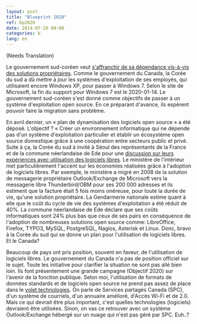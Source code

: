 ```yaml
---
layout: post
title: "Blueprint 2020"
ref: bp2020
date: 2014-07-20 00:00
categories: b
lang: en
---
```


(Needs Translation)

Le gouvernement sud-coréen veut [s'affranchir de sa dépendance vis-à-vis des solutions propriétaires](http://www.open-source-guide.com/Actualites/Coree-du-sud-d-ici-2020-le-gouvernement-veut-se-liberer-des-os-proprietaires).  Comme le gouvernement du Canada, la Corée du sud a dû mettre à jour les systèmes d'exploitation de ses employés, qui utilisaient encore Windows XP, pour passer à Windows 7.  Selon le site de Microsoft, la fin du support pour Windows 7 est le 2020-01-14.   Le gouvernement sud-coréen s'est donné comme objectifs de passer à un système d'exploitation open source.  En ce préparant d'avance, ils espèrent pouvoir faire la migration sans problème.

En avril dernier, un « plan de dynamisation des logiciels open source » a été déposé.  L'objectif ? « Créer un environnement informatique qui ne dépende pas d'un système d'exploitation particulier et établir un écosystème open source domestique grâce à une coopération entre secteurs public et privé.  Suite à ça, la Corée du sud à invité à Séoul des représentants de  la France et de la commune néerlandaise de Ede pour une [discussion sur leurs expériences avec utilisation des logiciels libres](http://www.open-source-guide.com/Actualites/Logiciels-libres-la-coree-du-sud-s-inspire-de-la-france-et-des-pays-bas).  Le ministère de l'intérieur  met particulièrement l'accent sur les économies réalisées grâce à l'adoption de logiciels libres.  Par exemple, le ministère a migré en 2008 de la solution de messagerie propriétaire Outlook/Exchange de Microsoft vers la messagerie libre Thunderbird/OBM pour ses 200 000 adresses et ils estiment que la facture était 5 fois moins onéreuse, pour toute la durée de vie, qu'une solution propriétaire.  La Gendarmerie nationale estime quant à elle que le coût du cycle de vie des systèmes d'exploitation a été réduit de 40%.   La commune néerlandaise de Ede déclare que ses coûts informatiques sont 24% plus bas que ceux de ses pairs en conséquence de l'adoption de nombreuses solutions open source comme: LibreOffice, Firefox, TYPO3, MySQL, PostgreSQL, Nagios, Asterisk et Linux.  Donc, bravo à la Corée du sud qui se donne un plan pour l'utilisation de logiciels libres.
Et le Canada?

Beaucoup de pays ont pris position, souvent en faveur, de l'utilisation de logiciels libres.  Le gouvernement du Canada n'a pas de position officiel sur le sujet.  Toute les initiative pour clarifier la situation ne sont pas allé bien loin.  Ils font présentement une grande campagne (Objectif 2020) sur l'avenir de la fonction publique.  Selon moi, l'utilisation de formats de données standards et de logiciels open source ne prend pas assez de place dans le [volet technologies](http://www.clerk.gc.ca/fra/feature.asp?pageId=378#toc6).  On parle de Services partagés Canada (SPC), d'un système de courriels, d'un annuaire amélioré, d'Accès Wi-Fi et de 2.0.  Mais ce qui devrait être plus important, c'est quelles technologies (logiciels) devraient être utilisées.  Sinon, on vas ce retrouver avec un système Outlook/Exchange hébergé sur un nuage qui n'est pas géré par SPC.  Euh..?
